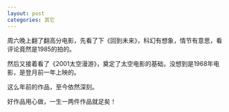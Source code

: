 ```yaml
---
layout: post
categories: 其它
---
```

周六晚上翻了翻高分电影，先看了下《回到未来》，科幻有想象，情节有意思，看评论竟然是1985的拍的。

然后又接着看了《2001太空漫游》，奠定了太空电影的基础，没想到是1968年电影，是登月前一年上映的。

这么年前的作品，至今依然深刻。

好作品用心做，一生一两件作品就足矣！